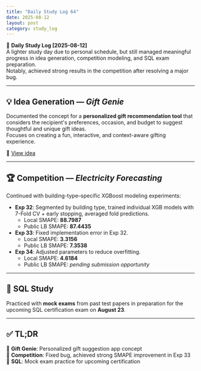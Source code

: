 ```yaml
---
title: "Daily Study Log 64"
date: 2025-08-12
layout: post
category: study_log
---
```


🧠 **Daily Study Log [2025-08-12]**  
A lighter study day due to personal schedule, but still managed meaningful progress in idea generation, competition modeling, and SQL exam preparation.  
Notably, achieved strong results in the competition after resolving a major bug.

---

## 💡 Idea Generation — *Gift Genie*  
Documented the concept for a **personalized gift recommendation tool** that considers the recipient's preferences, occasion, and budget to suggest thoughtful and unique gift ideas.  
Focuses on creating a fun, interactive, and context-aware gifting experience.

🔗 [View idea](https://github.com/hojjang98/ideas/blob/main/fun/gift_genie.md)

---

## 🏆 Competition — *Electricity Forecasting*  
Continued with building-type–specific XGBoost modeling experiments:  
- **Exp 32**: Segmented by building type, trained individual XGB models with 7-Fold CV + early stopping, averaged fold predictions.  
  - Local SMAPE: **88.7987**  
  - Public LB SMAPE: **87.4435**  
- **Exp 33**: Fixed implementation error in Exp 32.  
  - Local SMAPE: **3.3156**  
  - Public LB SMAPE: **7.3538**  
- **Exp 34**: Adjusted parameters to reduce overfitting.  
  - Local SMAPE: **4.6184**  
  - Public LB SMAPE: _pending submission opportunity_  

---

## 📘 SQL Study  
Practiced with **mock exams** from past test papers in preparation for the upcoming SQL certification exam on **August 23**.

---

## ✅ TL;DR  
📍 **Gift Genie**: Personalized gift suggestion app concept  
📍 **Competition**: Fixed bug, achieved strong SMAPE improvement in Exp 33  
📍 **SQL**: Mock exam practice for upcoming certification  
